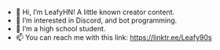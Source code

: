 - 👋 Hi, I’m LeafyHN! A little known creator content.
- 👀 I’m interested in Discord, and bot programming.
- 🌱 I’m a high school student.
- 📫 You can reach me with this link: https://linktr.ee/Leafy90s

<!---
Leafy90s/Leafy90s is a ✨ special ✨ repository because its `README.md` (this file) appears on your GitHub profile.
You can click the Preview link to take a look at your changes.
--->
